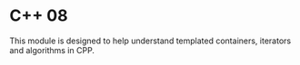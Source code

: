 
# C++ 08

This module is designed to help understand templated containers, iterators and algorithms in CPP.
